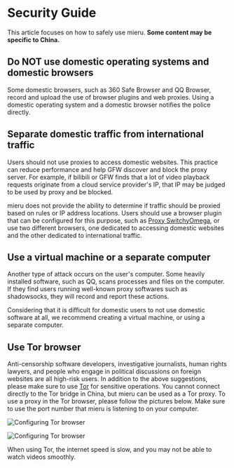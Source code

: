 # Security Guide

This article focuses on how to safely use mieru. **Some content may be specific to China.**

## Do NOT use domestic operating systems and domestic browsers

Some domestic browsers, such as 360 Safe Browser and QQ Browser, record and upload the use of browser plugins and web proxies. Using a domestic operating system and a domestic browser notifies the police directly.

## Separate domestic traffic from international traffic

Users should not use proxies to access domestic websites. This practice can reduce performance and help GFW discover and block the proxy server. For example, if bilibili or GFW finds that a lot of video playback requests originate from a cloud service provider's IP, that IP may be judged to be used by proxy and be blocked.

mieru does not provide the ability to determine if traffic should be proxied based on rules or IP address locations. Users should use a browser plugin that can be configured for this purpose, such as [Proxy SwitchyOmega](https://github.com/FelisCatus/SwitchyOmega), or use two different browsers, one dedicated to accessing domestic websites and the other dedicated to international traffic.

## Use a virtual machine or a separate computer

Another type of attack occurs on the user's computer. Some heavily installed software, such as QQ, scans processes and files on the computer. If they find users running well-known proxy softwares such as shadowsocks, they will record and report these actions.

Considering that it is difficult for domestic users to not use domestic software at all, we recommend creating a virtual machine, or using a separate computer.

## Use Tor browser

Anti-censorship software developers, investigative journalists, human rights lawyers, and people who engage in political discussions on foreign websites are all high-risk users. In addition to the above suggestions, please make sure to use [Tor](https://www.torproject.org/) for sensitive operations. You cannot connect directly to the Tor bridge in China, but mieru can be used as a Tor proxy. To use a proxy in the Tor browser, please follow the pictures below. Make sure to use the port number that mieru is listening to on your computer.

![Configuring Tor browser](https://github.com/enfein/mieru/blob/main/docs/assets/config_tor_browser.png)

![Configuring Tor browser](https://github.com/enfein/mieru/blob/main/docs/assets/config_tor_browser_2.png)

When using Tor, the internet speed is slow, and you may not be able to watch videos smoothly.
